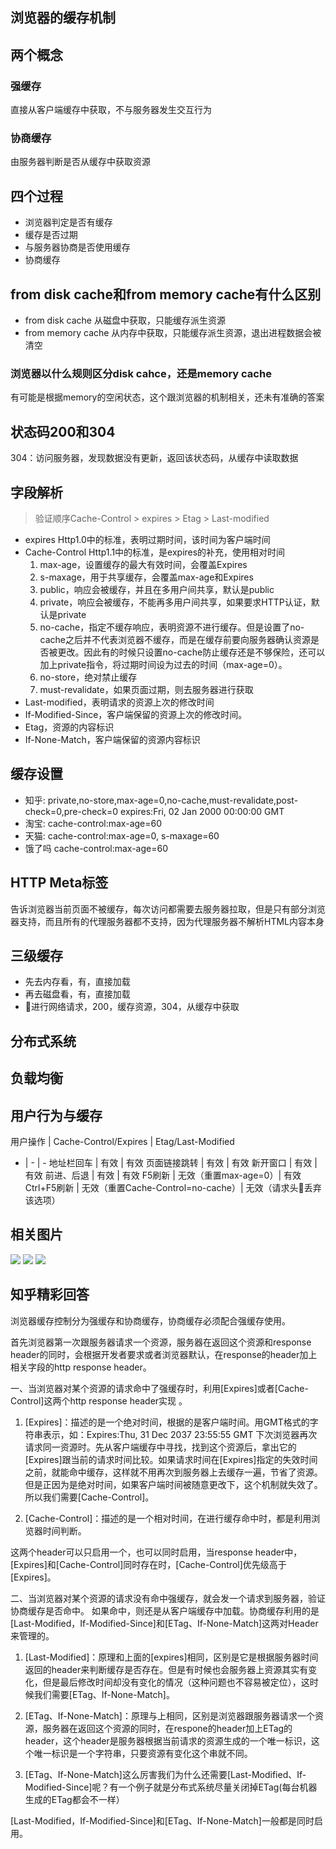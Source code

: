 ## 浏览器的缓存机制
## 两个概念
### 强缓存
直接从客户端缓存中获取，不与服务器发生交互行为
### 协商缓存
由服务器判断是否从缓存中获取资源

## 四个过程
* 浏览器判定是否有缓存
* 缓存是否过期
* 与服务器协商是否使用缓存
* 协商缓存

## from disk cache和from memory cache有什么区别
* from disk cache 从磁盘中获取，只能缓存派生资源
* from memory cache 从内存中获取，只能缓存派生资源，退出进程数据会被清空
### 浏览器以什么规则区分disk cahce，还是memory cache
有可能是根据memory的空闲状态，这个跟浏览器的机制相关，还未有准确的答案

## 状态码200和304
304：访问服务器，发现数据没有更新，返回该状态码，从缓存中读取数据

## 字段解析
> 验证顺序Cache-Control > expires > Etag > Last-modified
* expires
  Http1.0中的标准，表明过期时间，该时间为客户端时间
* Cache-Control
  Http1.1中的标准，是expires的补充，使用相对时间
  1. max-age，设置缓存的最大有效时间，会覆盖Expires
  2. s-maxage，用于共享缓存，会覆盖max-age和Expires
  3. public，响应会被缓存，并且在多用户间共享，默认是public
  4. private，响应会被缓存，不能再多用户间共享，如果要求HTTP认证，默认是private
  5. no-cache，指定不缓存响应，表明资源不进行缓存。但是设置了no-cache之后并不代表浏览器不缓存，而是在缓存前要向服务器确认资源是否被更改。因此有的时候只设置no-cache防止缓存还是不够保险，还可以加上private指令，将过期时间设为过去的时间（max-age=0）。
  6. no-store，绝对禁止缓存
  7. must-revalidate，如果页面过期，则去服务器进行获取
* Last-modified，表明请求的资源上次的修改时间
* If-Modified-Since，客户端保留的资源上次的修改时间。
* Etag，资源的内容标识
* If-None-Match，客户端保留的资源内容标识

## 缓存设置
* 知乎:
  private,no-store,max-age=0,no-cache,must-revalidate,post-check=0,pre-check=0
  expires:Fri, 02 Jan 2000 00:00:00 GMT
* 淘宝:
  cache-control:max-age=60
* 天猫:
  cache-control:max-age=0, s-maxage=60
* 饿了吗
  cache-control:max-age=60

## HTTP Meta标签
<META HTTP-EQUIV="Pragma" CONTENT="no-cache">
告诉浏览器当前页面不被缓存，每次访问都需要去服务器拉取，但是只有部分浏览器支持，而且所有的代理服务器都不支持，因为代理服务器不解析HTML内容本身

## 三级缓存
* 先去内存看，有，直接加载
* 再去磁盘看，有，直接加载
* 进行网络请求，200，缓存资源，304，从缓存中获取

## 分布式系统
## 负载均衡

## 用户行为与缓存
用户操作 | Cache-Control/Expires | Etag/Last-Modified
- | - | -
地址栏回车 | 有效 | 有效
页面链接跳转 | 有效 | 有效
新开窗口 | 有效 | 有效
前进、后退 | 有效 | 有效
F5刷新 | 无效（重置max-age=0）| 有效
Ctrl+F5刷新 | 无效（重置Cache-Control=no-cache）| 无效（请求头丢弃该选项）

## 相关图片
![](../../static/images/浏览器缓存.png)
![](../../static/images/浏览器缓存流程图.jpg)
![](../../static/images/用户访问浏览器行为.png)

## 知乎精彩回答
浏览器缓存控制分为强缓存和协商缓存，协商缓存必须配合强缓存使用。

首先浏览器第一次跟服务器请求一个资源，服务器在返回这个资源和response header的同时，会根据开发者要求或者浏览器默认，在response的header加上相关字段的http response header。

一、当浏览器对某个资源的请求命中了强缓存时，利用[Expires]或者[Cache-Control]这两个http response header实现
。

1. [Expires]：描述的是一个绝对时间，根据的是客户端时间。用GMT格式的字符串表示，如：Expires:Thu, 31 Dec 2037 23:55:55 GMT 下次浏览器再次请求同一资源时。先从客户端缓存中寻找，找到这个资源后，拿出它的[Expires]跟当前的请求时间比较。如果请求时间在[Expires]指定的失效时间之前，就能命中缓存，这样就不用再次到服务器上去缓存一遍，节省了资源。但是正因为是绝对时间，如果客户端时间被随意更改下，这个机制就失效了。所以我们需要[Cache-Control]。

2. [Cache-Control]：描述的是一个相对时间，在进行缓存命中时，都是利用浏览器时间判断。

这两个header可以只启用一个，也可以同时启用，当response header中，[Expires]和[Cache-Control]同时存在时，[Cache-Control]优先级高于[Expires]。

二、当浏览器对某个资源的请求没有命中强缓存，就会发一个请求到服务器，验证协商缓存是否命中。
如果命中，则还是从客户端缓存中加载。协商缓存利用的是[Last-Modified，If-Modified-Since]和[ETag、If-None-Match]这两对Header来管理的。

1. [Last-Modified]：原理和上面的[expires]相同，区别是它是根据服务器时间返回的header来判断缓存是否存在。但是有时候也会服务器上资源其实有变化，但是最后修改时间却没有变化的情况（这种问题也不容易被定位），这时候我们需要[ETag、If-None-Match]。

2. [ETag、If-None-Match]：原理与上相同，区别是浏览器跟服务器请求一个资源，服务器在返回这个资源的同时，在respone的header加上ETag的header，这个header是服务器根据当前请求的资源生成的一个唯一标识，这个唯一标识是一个字符串，只要资源有变化这个串就不同。

3. [ETag、If-None-Match]这么厉害我们为什么还需要[Last-Modified、If-Modified-Since]呢？有一个例子就是分布式系统尽量关闭掉ETag(每台机器生成的ETag都会不一样）

[Last-Modified，If-Modified-Since]和[ETag、If-None-Match]一般都是同时启用。
